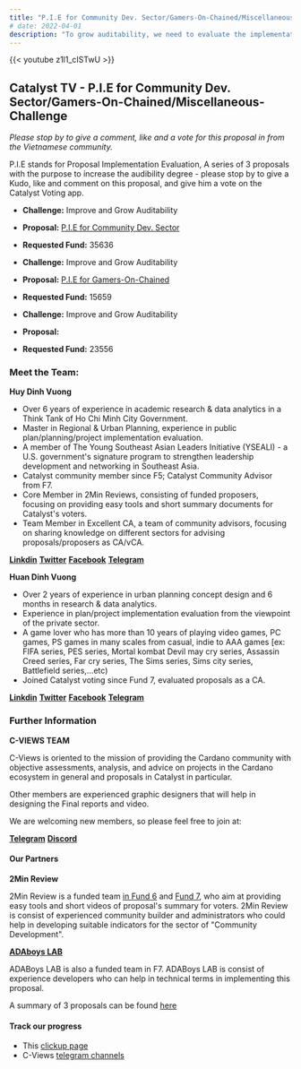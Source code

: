 ```yaml
---
title: "P.I.E for Community Dev. Sector/Gamers-On-Chained/Miscellaneous-Challenge"
# date: 2022-04-01
description: "To grow auditability, we need to evaluate the implementation result of Catalyst’s funded proposals with systematic framework"
---
```

{{<  youtube z1l1_cISTwU >}}

## Catalyst TV - P.I.E for Community Dev. Sector/Gamers-On-Chained/Miscellaneous-Challenge

*Please stop by to give a comment, like and a vote for this proposal in from the Vietnamese community.*

P.I.E stands for Proposal Implementation Evaluation, A series of 3 proposals with the purpose to increase the audibility degree - please stop by to give a Kudo, like and comment on this proposal, and give him a vote on the Catalyst Voting app.

- **Challenge:** Improve and Grow Auditability
- **Proposal:** [P.I.E for Community Dev. Sector](https://cardano.ideascale.com/c/idea/398308)
- **Requested Fund:** 35636

- **Challenge:** Improve and Grow Auditability
- **Proposal:** [P.I.E for Gamers-On-Chained](https://cardano.ideascale.com/c/idea/398309)
- **Requested Fund:** 15659

- **Challenge:** Improve and Grow Auditability
- **Proposal:** [<Proposal Title>](https://cardano.ideascale.com/c/idea/398310)
- **Requested Fund:** 23556

### Meet the Team:

**Huy Dinh Vuong**

- Over 6 years of experience in academic research & data analytics in a Think Tank of Ho Chi Minh City Government.
- Master in Regional & Urban Planning, experience in public plan/planning/project implementation evaluation.
- A member of The Young Southeast Asian Leaders Initiative (YSEALI) - a U.S. government's signature program to strengthen leadership development and networking in Southeast Asia.
- Catalyst community member since F5; Catalyst Community Advisor from F7.
- Core Member in 2Min Reviews, consisting of funded proposers, focusing on providing easy tools and short summary documents for Catalyst's voters.
- Team Member in Excellent CA, a team of community advisors, focusing on sharing knowledge on different sectors for advising proposals/proposers as CA/vCA.

[**Linkdin**](https://www.linkedin.com/in/huydinhvuong/)
[**Twitter**](https://twitter.com/huydinhvuong1)
[**Facebook**](https://www.facebook.com/leonardovuong)
[**Telegram**](https://t.me/vuongdinhhuy)


**Huan Dinh Vuong**

- Over 2 years of experience in urban planning concept design and 6 months in research & data analytics.
- Experience in plan/project implementation evaluation from the viewpoint of the private sector.
- A game lover who has more than 10 years of playing video games, PC games, PS games in many scales from casual, indie to AAA games [ex: FIFA series, PES series, Mortal kombat Devil may cry series, Assassin Creed series, Far cry series, The Sims series, Sims city series, Battlefield series,...etc)
- Joined Catalyst voting since Fund 7, evaluated proposals as a CA.

[**Linkdin**](https://www.linkedin.com/in/huan-vuong-dingh-121ba5184/)
[**Twitter**](https://twitter.com/nhHunVng1)
[**Facebook**](https://www.facebook.com/nero.vuong)
[**Telegram**](https://t.me/HUANVUONG)

### Further Information

**C-VIEWS TEAM**

C-Views is oriented to the mission of providing the Cardano community with objective assessments, analysis, and advice on projects in the Cardano ecosystem in general and proposals in Catalyst in particular.

Other members are experienced graphic designers that will help in designing the Final reports and video.

We are welcoming new members, so please feel free to join at:

[**Telegram**](https://t.me/cryptoviewsofficial_chat)
[**Discord**](https://discord.gg/cpW5J37p)

#### Our Partners

**2Min Review**

2Min Review is a funded team [in Fund 6](https://cardano.ideascale.com/c/idea/370212) and [Fund 7](https://cardano.ideascale.com/c/idea/384807), who aim at providing easy tools and short videos of proposal's summary for voters. 2Min Review is consist of experienced community builder and administrators who could help in developing suitable indicators for the sector of "Community Development".

[**ADAboys LAB**](https://github.com/adaboys)

ADABoys LAB is also a funded team in F7. ADABoys LAB is consist of experience developers who can help in technical terms in implementing this proposal.

A summary of 3 proposals can be found [here](https://www.youtube.com/watch?v=lZEkS2cZrDw)

#### Track our progress

- This [clickup page](https://doc.clickup.com/25516105/d/h/rap29-365/8afcb7d85e34db9/rap29-185)
- C-Views [telegram channels](https://t.me/cviewsofficial)